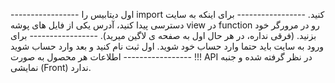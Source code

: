 ----------------- اول دیتابیس را import کنید.
----------------- برای اینکه به سایت دسترسی پیدا کنید، آدرس یکی از فایل های پوشه view در function رو در مرورگر خود بزنید. (فرقی نداره، در هر حال اول به صفحه ی لاگین میرید).
----------------- برای ورود به سایت باید حتما وارد حساب خود شوید. اول ثبت نام کنید و بعد وارد حساب شوید !!!
----------------- اطلاعات هر محصول به صورت API در نظر گرفته شده و جنبه نمایشی (Front) ندارد.
